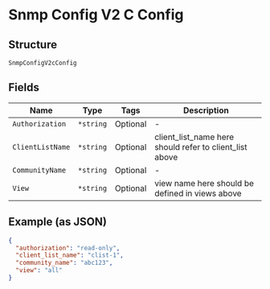 
# Snmp Config V2 C Config

## Structure

`SnmpConfigV2cConfig`

## Fields

| Name | Type | Tags | Description |
|  --- | --- | --- | --- |
| `Authorization` | `*string` | Optional | - |
| `ClientListName` | `*string` | Optional | client_list_name here should refer to client_list above |
| `CommunityName` | `*string` | Optional | - |
| `View` | `*string` | Optional | view name here should be defined in views above |

## Example (as JSON)

```json
{
  "authorization": "read-only",
  "client_list_name": "clist-1",
  "community_name": "abc123",
  "view": "all"
}
```

